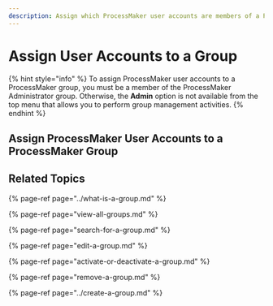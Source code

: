 ```yaml
---
description: Assign which ProcessMaker user accounts are members of a ProcessMaker group.
---
```


# Assign User Accounts to a Group

{% hint style="info" %}
To assign ProcessMaker user accounts to a ProcessMaker group, you must be a member of the ProcessMaker Administrator group. Otherwise, the **Admin** option is not available from the top menu that allows you to perform group management activities.
{% endhint %}

## Assign ProcessMaker User Accounts to a ProcessMaker Group



## Related Topics

{% page-ref page="../what-is-a-group.md" %}

{% page-ref page="view-all-groups.md" %}

{% page-ref page="search-for-a-group.md" %}

{% page-ref page="edit-a-group.md" %}

{% page-ref page="activate-or-deactivate-a-group.md" %}

{% page-ref page="remove-a-group.md" %}

{% page-ref page="../create-a-group.md" %}

